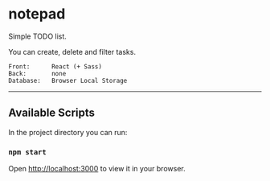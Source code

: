 # notepad

Simple TODO list.

You can create, delete and filter tasks.

    Front:      React (+ Sass)
    Back:       none
    Database:   Browser Local Storage
___________________________________________________________________

## Available Scripts

In the project directory you can run:

### `npm start`

Open [http://localhost:3000](http://localhost:3000) to view it in your browser.
